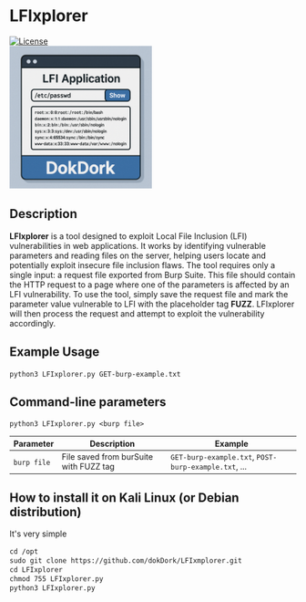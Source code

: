 # LFIxplorer
[![License](https://img.shields.io/badge/license-MIT-_red.svg)](https://opensource.org/licenses/MIT)  
<img src="https://github.com/dokDork/LFIxplorer/blob/main/images/LFIexplorer.png" width="250" height="250"> 
  
## Description
**LFIxplorer** is a tool designed to exploit Local File Inclusion (LFI) vulnerabilities in web applications. It works by identifying vulnerable parameters and reading files on the server, helping users locate and potentially exploit insecure file inclusion flaws.
The tool requires only a single input: a request file exported from Burp Suite. This file should contain the HTTP request to a page where one of the parameters is affected by an LFI vulnerability.
To use the tool, simply save the request file and mark the parameter value vulnerable to LFI with the placeholder tag **FUZZ**. LFIxplorer will then process the request and attempt to exploit the vulnerability accordingly.

## Example Usage
 ```
python3 LFIxplorer.py GET-burp-example.txt
 ``` 

  
## Command-line parameters
```
python3 LFIxplorer.py <burp file>
```

| Parameter | Description                          | Example       |
|-----------|--------------------------------------|---------------|
| `burp file`      | File saved from burSuite with FUZZ tag | `GET-burp-example.txt`, `POST-burp-example.txt`, ... |


  
## How to install it on Kali Linux (or Debian distribution)
It's very simple  
```
cd /opt
sudo git clone https://github.com/dokDork/LFIxmplorer.git
cd LFIxplorer 
chmod 755 LFIxplorer.py 
python3 LFIxplorer.py 
